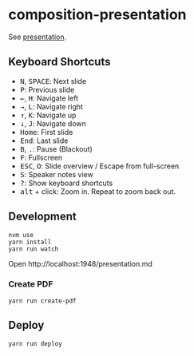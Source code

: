 # composition-presentation

See [presentation](https://maiermic.github.io/composition-presentation/).

## Keyboard Shortcuts

- <kbd>N</kbd>, <kbd>SPACE</kbd>:	Next slide
- <kbd>P</kbd>: Previous slide
- <kbd>←</kbd>, <kbd>H</kbd>: Navigate left
- <kbd>→</kbd>, <kbd>L</kbd>: Navigate right
- <kbd>↑</kbd>, <kbd>K</kbd>: Navigate up
- <kbd>↓</kbd>, <kbd>J</kbd>: Navigate down
- <kbd>Home</kbd>: First slide
- <kbd>End</kbd>: Last slide
- <kbd>B</kbd>, <kbd>.</kbd>: Pause (Blackout)
- <kbd>F</kbd>: Fullscreen
- <kbd>ESC</kbd>, <kbd>O</kbd>: Slide overview / Escape from full-screen
- <kbd>S</kbd>: Speaker notes view
- <kbd>?</kbd>: Show keyboard shortcuts
- <kbd>alt</kbd> + click: Zoom in. Repeat to zoom back out.


## Development

```
nvm use
yarn install
yarn run watch
```

Open http://localhost:1948/presentation.md

### Create PDF
```
yarn run create-pdf
```

## Deploy

```
yarn run deploy
```

